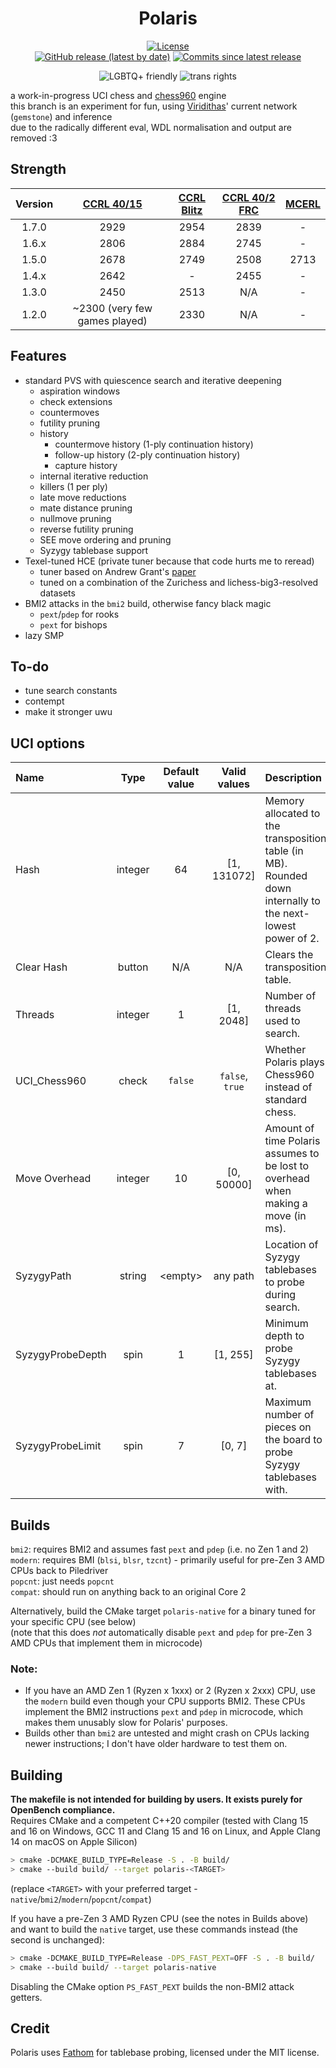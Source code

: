 <div align="center">

# Polaris

[![License][license-badge]][license-link]  
[![GitHub release (latest by date)][release-badge]][release-link]
[![Commits since latest release][commits-badge]][commits-link]

![LGBTQ+ friendly][lgbtqp-badge]
![trans rights][trans-rights-badge]

</div>

a work-in-progress UCI chess and [chess960](https://en.wikipedia.org/wiki/Fischer_random_chess) engine  
this branch is an experiment for fun, using [Viridithas](https://github.com/cosmobobak/viridithas)' current network (`gemstone`) and inference  
due to the radically different eval, WDL normalisation and output are removed :3

## Strength
| Version | [CCRL 40/15](https://www.computerchess.org.uk/ccrl/4040/) | [CCRL Blitz](https://www.computerchess.org.uk/ccrl/404/) | [CCRL 40/2 FRC](https://www.computerchess.org.uk/ccrl/404FRC/) | [MCERL](https://www.chessengeria.com/mcerl) |
|:-------:|:---------------------------------------------------------:|:--------------------------------------------------------:|:--------------------------------------------------------------:|:-------------------------------------------:|
|  1.7.0  |                           2929                            |                           2954                           |                              2839                              |                      -                      |
|  1.6.x  |                           2806                            |                           2884                           |                              2745                              |                      -                      |
|  1.5.0  |                           2678                            |                           2749                           |                              2508                              |                    2713                     |
|  1.4.x  |                           2642                            |                            -                             |                              2455                              |                      -                      |
|  1.3.0  |                           2450                            |                           2513                           |                              N/A                               |                      -                      |
|  1.2.0  |               ~2300 (very few games played)               |                           2330                           |                              N/A                               |                      -                      |

## Features
- standard PVS with quiescence search and iterative deepening
  - aspiration windows
  - check extensions
  - countermoves
  - futility pruning
  - history
    - countermove history (1-ply continuation history)
    - follow-up history (2-ply continuation history)
    - capture history
  - internal iterative reduction
  - killers (1 per ply)
  - late move reductions
  - mate distance pruning
  - nullmove pruning
  - reverse futility pruning
  - SEE move ordering and pruning
  - Syzygy tablebase support
- Texel-tuned HCE (private tuner because that code hurts me to reread)
  - tuner based on Andrew Grant's [paper](https://github.com/AndyGrant/Ethereal/blob/master/Tuning.pdf)
  - tuned on a combination of the Zurichess and lichess-big3-resolved datasets
- BMI2 attacks in the `bmi2` build, otherwise fancy black magic
  - `pext`/`pdep` for rooks
  - `pext` for bishops
- lazy SMP

## To-do
- tune search constants
- contempt
- make it stronger uwu

## UCI options
| Name             |  Type   | Default value |  Valid values   | Description                                                                                                 |
|:-----------------|:-------:|:-------------:|:---------------:|:------------------------------------------------------------------------------------------------------------|
| Hash             | integer |      64       |   [1, 131072]   | Memory allocated to the transposition table (in MB). Rounded down internally to the next-lowest power of 2. |
| Clear Hash       | button  |      N/A      |       N/A       | Clears the transposition table.                                                                             |
| Threads          | integer |       1       |    [1, 2048]    | Number of threads used to search.                                                                           |
| UCI_Chess960     |  check  |    `false`    | `false`, `true` | Whether Polaris plays Chess960 instead of standard chess.                                                   |
| Move Overhead    | integer |      10       |   [0, 50000]    | Amount of time Polaris assumes to be lost to overhead when making a move (in ms).                           |
| SyzygyPath       | string  |   \<empty\>   |    any path     | Location of Syzygy tablebases to probe during search.                                                       |
| SyzygyProbeDepth |  spin   |       1       |    [1, 255]     | Minimum depth to probe Syzygy tablebases at.                                                                |
| SyzygyProbeLimit |  spin   |       7       |     [0, 7]      | Maximum number of pieces on the board to probe Syzygy tablebases with.                                      |

## Builds
`bmi2`: requires BMI2 and assumes fast `pext` and `pdep` (i.e. no Zen 1 and 2)  
`modern`: requires BMI (`blsi`, `blsr`, `tzcnt`) - primarily useful for pre-Zen 3 AMD CPUs back to Piledriver  
`popcnt`: just needs `popcnt`  
`compat`: should run on anything back to an original Core 2

Alternatively, build the CMake target `polaris-native` for a binary tuned for your specific CPU (see below)  
(note that this does *not* automatically disable `pext` and `pdep` for pre-Zen 3 AMD CPUs that implement them in microcode)

### Note:  
- If you have an AMD Zen 1 (Ryzen x 1xxx) or 2 (Ryzen x 2xxx) CPU, use the `modern` build even though your CPU supports BMI2. These CPUs implement the BMI2 instructions `pext` and `pdep` in microcode, which makes them unusably slow for Polaris' purposes. 
- Builds other than `bmi2` are untested and might crash on CPUs lacking newer instructions; I don't have older hardware to test them on.

## Building
**The makefile is not intended for building by users. It exists purely for OpenBench compliance.**  
Requires CMake and a competent C++20 compiler (tested with Clang 15 and 16 on Windows, GCC 11 and Clang 15 and 16 on Linux, and Apple Clang 14 on macOS on Apple Silicon)
```bash
> cmake -DCMAKE_BUILD_TYPE=Release -S . -B build/
> cmake --build build/ --target polaris-<TARGET>
```
(replace `<TARGET>` with your preferred target - `native`/`bmi2`/`modern`/`popcnt`/`compat`)

If you have a pre-Zen 3 AMD Ryzen CPU (see the notes in Builds above) and want to build the `native` target, use these commands instead (the second is unchanged):
```bash
> cmake -DCMAKE_BUILD_TYPE=Release -DPS_FAST_PEXT=OFF -S . -B build/
> cmake --build build/ --target polaris-native
```
Disabling the CMake option `PS_FAST_PEXT` builds the non-BMI2 attack getters.

## Credit
Polaris uses [Fathom](https://github.com/jdart1/Fathom) for tablebase probing, licensed under the MIT license.

[license-badge]: https://img.shields.io/github/license/Ciekce/Polaris?style=for-the-badge
[release-badge]: https://img.shields.io/github/v/release/Ciekce/Polaris?style=for-the-badge
[commits-badge]: https://img.shields.io/github/commits-since/Ciekce/Polaris/latest?style=for-the-badge

[license-link]: https://github.com/Ciekce/Polaris/blob/main/LICENSE
[release-link]: https://github.com/Ciekce/Polaris/releases/latest
[commits-link]: https://github.com/Ciekce/Polaris/commits/main

[lgbtqp-badge]: https://pride-badges.pony.workers.dev/static/v1?label=lgbtq%2B%20friendly&stripeWidth=6&stripeColors=E40303,FF8C00,FFED00,008026,24408E,732982
[trans-rights-badge]: https://pride-badges.pony.workers.dev/static/v1?label=trans%20rights&stripeWidth=6&stripeColors=5BCEFA,F5A9B8,FFFFFF,F5A9B8,5BCEFA
